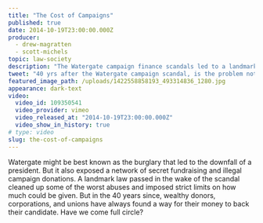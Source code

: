 ```yaml
---
title: "The Cost of Campaigns"
published: true
date: 2014-10-19T23:00:00.000Z
producer:
  - drew-magratten
  - scott-michels
topic: law-society
description: "The Watergate campaign finance scandals led to a landmark law designed to limit the influence of money in politics. Forty years later, some say the scandal isn’t what’s illegal, it’s what’s legal."
tweet: "40 yrs after the Watergate campaign scandal, is the problem not what's illegal, but what's legal?"
featured_image_path: /uploads/1422558858193_493314836_1280.jpg
appearance: dark-text
video:
  video_id: 109350541
  video_provider: vimeo
  video_released_at: "2014-10-19T23:00:00.000Z"
  video_show_in_history: true
# type: video
slug: the-cost-of-campaigns
---
```


Watergate might be best known as the burglary that led to the downfall of a president. But it also exposed a network of secret fundraising and illegal campaign donations. A landmark law passed in the wake of the scandal cleaned up some of the worst abuses and imposed strict limits on how much could be given. But in the 40 years since, wealthy donors, corporations, and unions have always found a way for their money to back their candidate. Have we come full circle?

